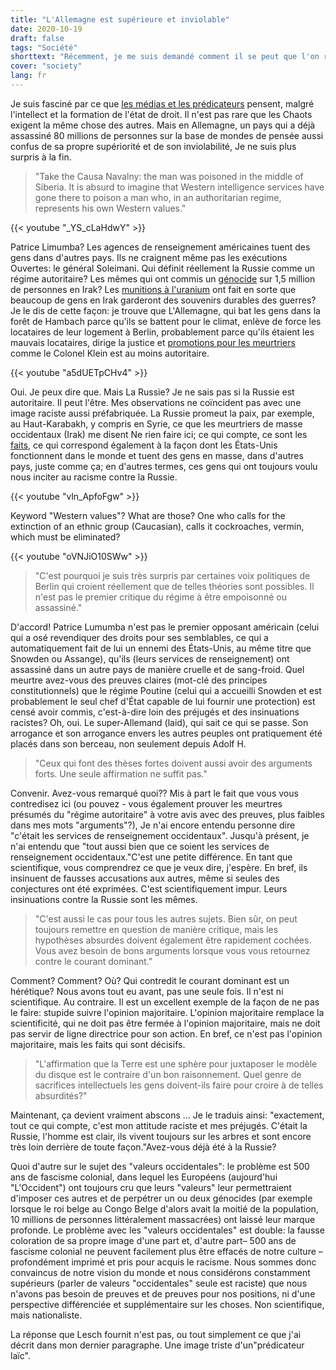 ```yaml
---
title: "L'Allemagne est supérieure et inviolable"
date: 2020-10-19
draft: false
tags: "Société"
shorttext: "Récemment, je me suis demandé comment il se peut que l'on revendique la primauté du droit sans même le comprendre moi-même."
cover: "society"
lang: fr
---
```


Je suis fasciné par ce que [les médias et les prédicateurs](https://www.pfalz-echo.de/harald-lesch-aufgeben-ist-keine-option/ "Harald Lesch: Aufgeben ist keine Option") pensent, malgré l'intellect et la formation de l'état de droit. Il n'est pas rare que les Chaots exigent la même chose des autres. Mais en Allemagne, un pays qui a déjà assassiné 80 millions de personnes sur la base de mondes de pensée aussi confus de sa propre supériorité et de son inviolabilité, Je ne suis plus surpris à la fin.

> "Take the Causa Navalny: the man was poisoned in the middle of Siberia. It is absurd to imagine that Western intelligence services have gone there to poison a man who, in an authoritarian regime, represents his own Western values."

{{< youtube "_YS_cLaHdwY" >}}

Patrice Limumba? Les agences de renseignement américaines tuent des gens dans d'autres pays. Ils ne craignent même pas les exécutions Ouvertes: le général Soleimani. Qui définit réellement la Russie comme un régime autoritaire? Les mêmes qui ont commis un [génocide](http://www.ag-friedensforschung.de/regionen/Irak/embargo.html "Sanktionen gegen Irak sind völkerrechtswidrig") sur 1,5 million de personnes en Irak? Les [munitions à l'uranium](https://www.mta-r.de/blog/deadly-dust-todesstaub-uranmunition-und-die-folgen/ "Uran-Munition und die Folgen") ont fait en sorte que beaucoup de gens en Irak garderont des souvenirs durables des guerres? Je le dis de cette façon: je trouve que L'Allemagne, qui bat les gens dans la forêt de Hambach parce qu'ils se battent pour le climat, enlève de force les locataires de leur logement à Berlin, probablement parce qu'ils étaient les mauvais locataires, dirige la justice et [promotions pour les meurtriers](https://augengeradeaus.net/2013/04/oberst-georg-klein-zum-brigadegeneral-befordert/ "Oberst Georg Klein zum Brigadegeneral befördert") comme le Colonel Klein est au moins autoritaire.

{{< youtube "a5dUETpCHv4" >}}

Oui. Je peux dire que. Mais La Russie? Je ne sais pas si la Russie est autoritaire. Il peut l'être. Mes observations ne coïncident pas avec une image raciste aussi préfabriquée. La Russie promeut la paix, par exemple, au Haut-Karabakh, y compris en Syrie, ce que les meurtriers de masse occidentaux (Irak) me disent Ne rien faire ici; ce qui compte, ce sont les [faits](https://bing.com/images/search?q=isis+mccain " ISIS McCain"), ce qui correspond également à la façon dont les États-Unis fonctionnent dans le monde et tuent des gens en masse, dans d'autres pays, juste comme ça; en d'autres termes, ces gens qui ont toujours voulu nous inciter au racisme contre la Russie.

{{< youtube "vln_ApfoFgw" >}}

Keyword "Western values"? What are those? One who calls for the extinction of an ethnic group (Caucasian), calls it cockroaches, vermin, which must be eliminated?

{{< youtube "oVNJiO10SWw" >}}

> "C'est pourquoi je suis très surpris par certaines voix politiques de Berlin qui croient réellement que de telles théories sont possibles. Il n'est pas le premier critique du régime à être empoisonné ou assassiné."

D'accord! Patrice Lumumba n'est pas le premier opposant américain (celui qui a osé revendiquer des droits pour ses semblables, ce qui a automatiquement fait de lui un ennemi des États-Unis, au même titre que Snowden ou Assange), qu'ils (leurs services de renseignement) ont assassiné dans un autre pays de manière cruelle et de sang-froid. Quel meurtre avez-vous des preuves claires (mot-clé des principes constitutionnels) que le régime Poutine (celui qui a accueilli Snowden et est probablement le seul chef d'État capable de lui fournir une protection) est censé avoir commis, c'est-à-dire loin des préjugés et des insinuations racistes? Oh, oui. Le super-Allemand (laid), qui sait ce qui se passe. Son arrogance et son arrogance envers les autres peuples ont pratiquement été placés dans son berceau, non seulement depuis Adolf H.

> "Ceux qui font des thèses fortes doivent aussi avoir des arguments forts. Une seule affirmation ne suffit pas."

Convenir. Avez-vous remarqué quoi?? Mis à part le fait que vous vous contredisez ici (ou pouvez - vous également prouver les meurtres présumés du "régime autoritaire" à votre avis avec des preuves, plus faibles dans mes mots "arguments"?), Je n'ai encore entendu personne dire "c'était les services de renseignement occidentaux". Jusqu'à présent, je n'ai entendu que "tout aussi bien que ce soient les services de renseignement occidentaux."C'est une petite différence. En tant que scientifique, vous comprendrez ce que je veux dire, j'espère. En bref, ils insinuent de fausses accusations aux autres, même si seules des conjectures ont été exprimées. C'est scientifiquement impur. Leurs insinuations contre la Russie sont les mêmes.

> "C'est aussi le cas pour tous les autres sujets. Bien sûr, on peut toujours remettre en question de manière critique, mais les hypothèses absurdes doivent également être rapidement cochées. Vous avez besoin de bons arguments lorsque vous vous retournez contre le courant dominant."

Comment? Comment? Où? Qui contredit le courant dominant est un hérétique? Nous avons tout eu avant, pas une seule fois. Il n'est ni scientifique. Au contraire. Il est un excellent exemple de la façon de ne pas le faire: stupide suivre l'opinion majoritaire. L'opinion majoritaire remplace la scientificité, qui ne doit pas être fermée à l'opinion majoritaire, mais ne doit pas servir de ligne directrice pour son action. En bref, ce n'est pas l'opinion majoritaire, mais les faits qui sont décisifs.

> "L'affirmation que la Terre est une sphère pour juxtaposer le modèle du disque est le contraire d'un bon raisonnement. Quel genre de sacrifices intellectuels les gens doivent-ils faire pour croire à de telles absurdités?"

Maintenant, ça devient vraiment abscons ... Je le traduis ainsi: "exactement, tout ce qui compte, c'est mon attitude raciste et mes préjugés. C'était la Russie, l'homme est clair, ils vivent toujours sur les arbres et sont encore très loin derrière de toute façon."Avez-vous déjà été à la Russie?

Quoi d'autre sur le sujet des "valeurs occidentales": le problème est 500 ans de fascisme colonial, dans lequel les Européens (aujourd'hui "L'Occident") ont toujours cru que leurs "valeurs" leur permettraient d'imposer ces autres et de perpétrer un ou deux génocides (par exemple lorsque le roi belge au Congo Belge d'alors avait la moitié de la population, 10 millions de personnes littéralement massacrées) ont laissé leur marque profonde. Le problème avec les "valeurs occidentales" est double: la fausse coloration de sa propre image d'une part et, d'autre part– 500 ans de fascisme colonial ne peuvent facilement plus être effacés de notre culture – profondément imprimé et pris pour acquis le racisme. Nous sommes donc convaincus de notre vision du monde et nous considérons constamment supérieurs (parler de valeurs "occidentales" seule est raciste) que nous n'avons pas besoin de preuves et de preuves pour nos positions, ni d'une perspective différenciée et supplémentaire sur les choses. Non scientifique, mais nationaliste.

La réponse que Lesch fournit n'est pas, ou tout simplement ce que j'ai décrit dans mon dernier paragraphe. Une image triste d'un"prédicateur laïc".
